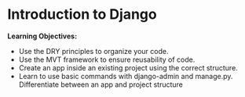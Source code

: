 # Introduction to Django

**Learning Objectives:**
- Use the DRY principles to organize your code.
- Use the MVT framework to ensure reusability of code.
- Create an app inside an existing project using the correct structure.
- Learn to use basic commands with django-admin and manage.py.
Differentiate between an app and project structure
